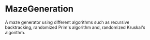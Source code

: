 # MazeGeneration
A maze generator using different algorithms such as recursive backtracking, randomized Prim's algorithm and, randomized Kruskal's algorithm.
